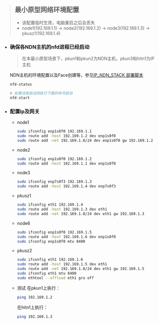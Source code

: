 > ## 最小原型网络环境配置
> - 该配置临时生效，电脑重启之后会丢失
> - node1(192.169.1.1) -> node2(192.169.1.2) -> node3(192.169.1.3) -> pkusz1(192.169.1.4)

- ### 确保各NDN主机的nfd进程已经启动
  > 在本最小原型场景下，pkun1和pkun2为NDN主机，pkun3和hitn1为IP主机

  NDN主机的环境配置以及Face创建等，参见[IP_NDN_STACK 部署脚本](https://github.com/SunnyQjm/ip-ndn-stack_cpp/tree/master/deployment)

  ```bash
  nfd-status
  
  # 如果没有启动则执行下面的命令启动
  nfd-start
  ```
- ### 配置ip及网关
  - node1
    ```bash
    sudo ifconfig enp1s0f0 192.169.1.1
    sudo route add -host 192.169.1.2 dev enp1s0f0
    sudo route add -net 192.169.1.0/24 dev enp1s0f0 gw 192.169.1.2
    ```
  - node2
    ```bash
    sudo ifconfig enp1s0f0 192.169.1.2
    sudo route add -host 192.169.1.1 dev enp1s0f0
    ```
  - node3
    ```bash
    sudo ifconfig enp7s0f3 192.169.1.3
    sudo route add -host 192.169.1.4 dev enp7s0f3
    ```
  - pkusz1
    ```bash
    sudo ifconfig eth1 192.169.1.4
    sudo route add -host 192.169.1.3 dev eth1
    sudo route add -net 192.169.1.0/24 dev eth1 gw 192.169.1.3
  - node6
    ```bash
    sudo ifconfig enp1s0f0 192.169.1.5
    sudo route add -host 192.169.1.6 dev enp1s0f0
    sudo ifconfig enp1s0f0 mtu 8400
  - pkusz2
    ```bash
    sudo ifconfig eth1 192.169.1.6
    sudo route add -host 192.169.1.5 dev eth1
    sudo route add -net 192.169.1.0/24 dev eth1 gw 192.169.1.5
    sudo ifconfig eth1 mtu 8400
    sudo ethtool --offload eth1 gro off

    ```
  
  - 测试
    在pkun1上执行：
    ```bash
    ping 192.169.1.2
    ```
    在hitn1上执行：
    ```bash
    ping 192.169.1.3
    ```
